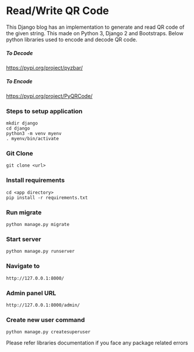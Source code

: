 # Read/Write QR Code

This Django blog has an implementation to generate and read QR code of the given string. This made on Python 3, Django 2 and Bootstraps.
Below python libraries used to encode and decode QR code.

##### To Decode
https://pypi.org/project/pyzbar/

##### To Encode
https://pypi.org/project/PyQRCode/


### Steps to setup application
```
mkdir django
cd django
python3 -m venv myenv
. myenv/bin/activate
```

### Git Clone
```
git clone <url>
```

### Install requirements
```
cd <app directory>
pip install -r requirements.txt
```

### Run migrate
```
python manage.py migrate
```

### Start server
```
python manage.py runserver
```

### Navigate to
```
http://127.0.0.1:8000/
```

### Admin panel URL
```
http://127.0.0.1:8000/admin/
```

### Create new user command
```
python manage.py createsuperuser
```

Please refer libraries documentation if you face any package related errors
